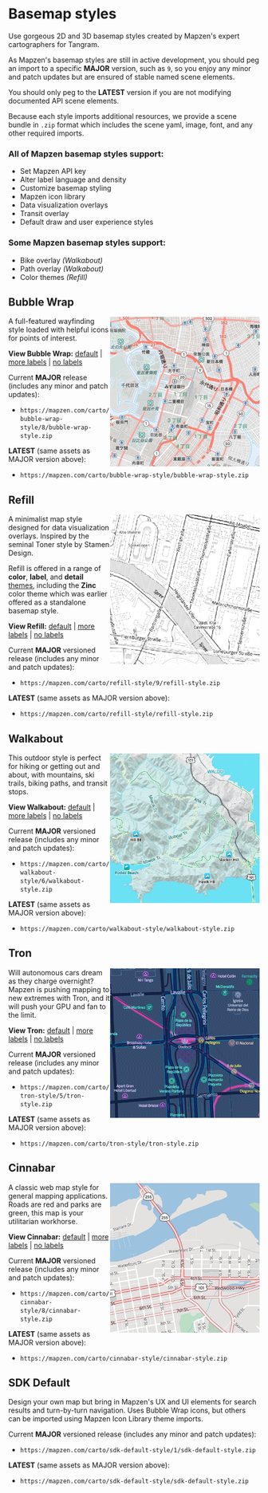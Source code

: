 # Basemap styles

Use gorgeous 2D and 3D basemap styles created by Mapzen's expert cartographers for Tangram.

As Mapzen's basemap styles are still in active development, you should peg an import to a specific **MAJOR** version, such as `9`, so you enjoy any minor and patch updates but are ensured of stable named scene elements.

You should only peg to the **LATEST** version if you are not modifying documented API scene elements.

Because each style imports additional resources, we provide a scene bundle in `.zip` format which includes the scene yaml, image, font, and any other required imports.

### All of Mapzen basemap styles support:

* Set Mapzen API key
* Alter label language and density
* Customize basemap styling
* Mapzen icon library
* Data visualization overlays
* Transit overlay
* Default draw and user experience styles

### Some Mapzen basemap styles support:

* Bike overlay _(Walkabout)_
* Path overlay _(Walkabout)_
* Color themes _(Refill)_

## Bubble Wrap

<img src='./img/bubble-wrap-style.png' alt='Bubble Wrap' align=right width=300 height=300>

A full-featured wayfinding style loaded with helpful icons for points of interest.

**View Bubble Wrap:** [default](https://mapzen.com/products/maps/bubble-wrap) | [more labels](https://mapzen.com/products/maps/bubble-wrap/more-labels) | [no labels](https://mapzen.com/products/maps/bubble-wrap/no-labels)

Current **MAJOR** release (includes any minor and patch updates):

* `https://mapzen.com/carto/bubble-wrap-style/8/bubble-wrap-style.zip`

**LATEST** (same assets as MAJOR version above):

* `https://mapzen.com/carto/bubble-wrap-style/bubble-wrap-style.zip`

## Refill

<img src='./img/refill-style.png' alt='Refill' align=right width=300 height=300>

A minimalist map style designed for data visualization overlays. Inspired by the seminal Toner style by Stamen Design.

Refill is offered in a range of **color**, **label**, and **detail** [themes](themes.md), including the **Zinc** color theme which was earlier offered as a standalone basemap style.

**View Refill:** [default](https://mapzen.com/products/maps/refill) | [more labels](https://mapzen.com/products/maps/refill/more-labels) | [no labels](https://mapzen.com/products/maps/refill/no-labels)

Current **MAJOR** versioned release (includes any minor and patch updates):

* `https://mapzen.com/carto/refill-style/9/refill-style.zip`

**LATEST** (same assets as MAJOR version above):

* `https://mapzen.com/carto/refill-style/refill-style.zip`

## Walkabout

<img src='./img/walkabout-style.png' alt='Walkabout' align=right width=300 height=300>

This outdoor style is perfect for hiking or getting out and about, with mountains, ski trails, biking paths, and transit stops.

**View Walkabout:** [default](https://mapzen.com/products/maps/walkabout) | [more labels](https://mapzen.com/products/maps/walkabout/more-labels) | [no labels](https://mapzen.com/products/maps/walkabout/no-labels)

Current **MAJOR** versioned release (includes any minor and patch updates):

* `https://mapzen.com/carto/walkabout-style/6/walkabout-style.zip`

**LATEST** (same assets as MAJOR version above):

* `https://mapzen.com/carto/walkabout-style/walkabout-style.zip`

## Tron

<img src='./img/tron-style.gif' alt='Tron' align=right width=300 height=300>

Will autonomous cars dream as they charge overnight? Mapzen is pushing mapping to new extremes with Tron, and it will push your GPU and fan to the limit.

**View Tron:** [default](https://mapzen.com/products/maps/tron) | [more labels](https://mapzen.com/products/maps/tron/more-labels) | [no labels](https://mapzen.com/products/maps/tron/no-labels)

Current **MAJOR** versioned release (includes any minor and patch updates):

* `https://mapzen.com/carto/tron-style/5/tron-style.zip`

**LATEST** (same assets as MAJOR version above):

* `https://mapzen.com/carto/tron-style/tron-style.zip`

## Cinnabar

<img src='./img/cinnabar-style.png' alt='Cinnabar' align=right width=300 height=300>

A classic web map style for general mapping applications. Roads are red and parks are green, this map is your utilitarian workhorse.

**View Cinnabar:** [default](https://mapzen.com/products/maps/cinnabar) | [more labels](https://mapzen.com/products/maps/cinnabar/more-labels) | [no labels](https://mapzen.com/products/maps/cinnabar/no-labels)

Current **MAJOR** versioned release (includes any minor and patch updates):

* `https://mapzen.com/carto/cinnabar-style/8/cinnabar-style.zip`

**LATEST** (same assets as MAJOR version above):

* `https://mapzen.com/carto/cinnabar-style/cinnabar-style.zip`

## SDK Default

Design your own map but bring in Mapzen's UX and UI elements for search results and turn-by-turn navigation. Uses Bubble Wrap icons, but others can be imported using Mapzen Icon Library theme imports.

Current **MAJOR** versioned release (includes any minor and patch updates):

* `https://mapzen.com/carto/sdk-default-style/1/sdk-default-style.zip`

**LATEST** (same assets as MAJOR version above):

* `https://mapzen.com/carto/sdk-default-style/sdk-default-style.zip`
